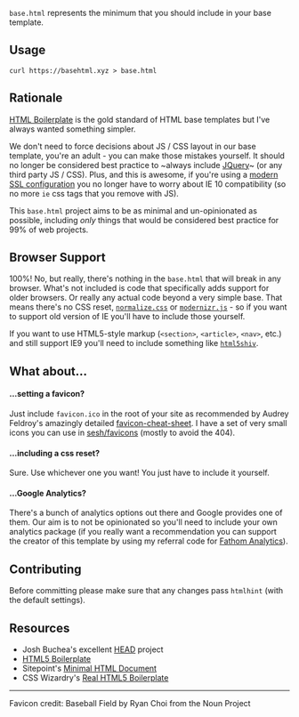 `base.html` represents the minimum that you should include in your base template.


## Usage

```
curl https://basehtml.xyz > base.html
```


## Rationale

[HTML Boilerplate][html5-bp] is the gold standard of HTML base templates but I've always wanted something simpler.

We don't need to force decisions about JS / CSS layout in our base template, you're an adult - you can make those mistakes yourself.
It should no longer be considered best practice to ~always include [JQuery][jquery]~ (or any third party JS / CSS).
Plus, and this is awesome, if you're using a [modern SSL configuration][ssl-config] you no longer have to worry about IE 10 compatibility (so no more `ie` css tags that you remove with JS).

This `base.html` project aims to be as minimal and un-opinionated as possible, including _only_ things that would be considered best practice for 99% of web projects.


## Browser Support

100%! No, but really, there's nothing in the `base.html` that will break in any browser.
What's not included is code that specifically adds support for older browsers.
Or really any actual code beyond a very simple base.
That means there's no CSS reset, [`normalize.css`][normalize] or [`modernizr.js`][modernizr] - so if you want to support old version of IE you'll have to include those yourself.

If you want to use HTML5-style markup (`<section>`, `<article>`, `<nav>`, etc.) and still support IE9 you'll need to include something like [`html5shiv`][html5shiv].


## What about...

#### ...setting a favicon?

Just include `favicon.ico` in the root of your site as recommended by Audrey Feldroy's amazingly detailed [favicon-cheat-sheet][favicon-cheat-sheet].
I have a set of very small icons you can use in [sesh/favicons] (mostly to avoid the 404).

#### ...including a css reset?

Sure. Use whichever one you want! You just have to include it yourself.

#### ...Google Analytics?

There's a bunch of analytics options out there and Google provides one of them.
Our aim is to not be opinionated so you'll need to include your own analytics package
(if you really want a recommendation you can support the creator of this template by using my referral code for [Fathom Analytics](https://usefathom.com/ref/GQ3I7T)).


## Contributing

Before committing please make sure that any changes pass `htmlhint` (with the default settings).


## Resources

- Josh Buchea's excellent [HEAD][head] project
- [HTML5 Boilerplate][html5-bp]
- Sitepoint's [Minimal HTML Document][sitepoint-html5]
- CSS Wizardry's [Real HTML5 Boilerplate][real-html5]

---

Favicon credit: Baseball Field by Ryan Choi from the Noun Project

  [head]: http://gethead.info/
  [html5-bp]: https://github.com/h5bp/html5-boilerplate
  [jquery]: https://jquery.com
  [ssl-config]: https://mozilla.github.io/server-side-tls/ssl-config-generator/
  [normalize]: https://necolas.github.io/normalize.css/
  [modernizr]: https://modernizr.com/
  [favicon-cheat-sheet]: https://github.com/audreyfeldroy/favicon-cheat-sheet
  [html5shiv]: https://github.com/aFarkas/html5shiv
  [real-html5]: http://csswizardry.com/2011/01/the-real-html5-boilerplate/
  [sitepoint-html5]: https://www.sitepoint.com/a-minimal-html-document-html5-edition/
  [sesh/favicons]: https://github.com/sesh/favicons
